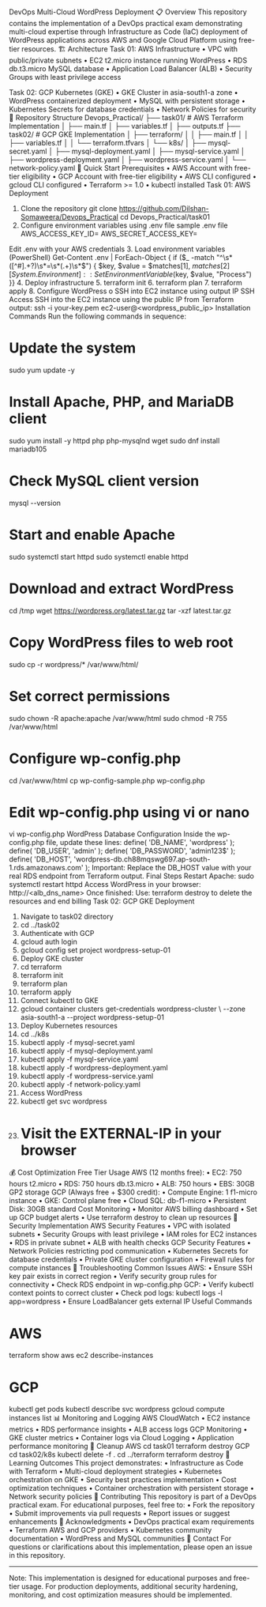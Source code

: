DevOps Multi-Cloud WordPress Deployment
📋 Overview
This repository contains the implementation of a DevOps practical exam demonstrating multi-cloud expertise through Infrastructure as Code (IaC) deployment of WordPress applications across AWS and Google Cloud Platform using free-tier resources.
🏗️ Architecture
Task 01: AWS Infrastructure 
•	VPC with public/private subnets
•	EC2 t2.micro instance running WordPress
•	RDS db.t3.micro MySQL database
•	Application Load Balancer (ALB)
•	Security Groups with least privilege access

Task 02: GCP Kubernetes (GKE)
•	GKE Cluster in asia-south1-a zone
•	WordPress containerized deployment
•	MySQL with persistent storage
•	Kubernetes Secrets for database credentials
•	Network Policies for security
📁 Repository Structure
Devops_Practical/
├── task01/                 # AWS Terraform Implementation
│   ├── main.tf
│   ├── variables.tf
│   ├── outputs.tf
├── task02/                 # GCP GKE Implementation
│   ├── terraform/
│   │   ├── main.tf
│   │   ├── variables.tf
│   │   └── terraform.tfvars
│   └── k8s/
│       ├── mysql-secret.yaml
│       ├── mysql-deployment.yaml
│       ├── mysql-service.yaml
│       ├── wordpress-deployment.yaml
│       ├── wordpress-service.yaml
│       └── network-policy.yaml
🚀 Quick Start
Prerequisites
•	AWS Account with free-tier eligibility
•	GCP Account with free-tier eligibility
•	AWS CLI configured
•	gcloud CLI configured
•	Terraform >= 1.0
•	kubectl installed
Task 01: AWS Deployment
1.	Clone the repository
git clone https://github.com/Dilshan-Somaweera/Devops_Practical
cd Devops_Practical/task01
2.	Configure environment variables using .env file
sample .env file
AWS_ACCESS_KEY_ID=
AWS_SECRET_ACCESS_KEY=

Edit .env with your AWS credentials
3.	Load environment variables (PowerShell)
Get-Content .env | ForEach-Object {
  if ($_ -match "^\s*([^#].+?)\s*=\s*(.+)\s*$") {
  $key, $value = $matches[1], $matches[2]
  [System.Environment]::SetEnvironmentVariable($key, $value, "Process")
  	}}
4.	Deploy infrastructure
5.	terraform init
6.	terraform plan
7.	terraform apply
8.	Configure WordPress
o	SSH into EC2 instance using output IP
SSH Access
SSH into the EC2 instance using the public IP from Terraform output:
ssh -i your-key.pem ec2-user@<wordpress_public_ip>
Installation Commands
Run the following commands in sequence:
# Update the system
sudo yum update -y
# Install Apache, PHP, and MariaDB client
sudo yum install -y httpd php php-mysqlnd wget
sudo dnf install mariadb105
# Check MySQL client version
mysql --version
# Start and enable Apache
sudo systemctl start httpd
sudo systemctl enable httpd
# Download and extract WordPress
cd /tmp
wget https://wordpress.org/latest.tar.gz
tar -xzf latest.tar.gz
# Copy WordPress files to web root
sudo cp -r wordpress/* /var/www/html/
# Set correct permissions
sudo chown -R apache:apache /var/www/html
sudo chmod -R 755 /var/www/html
# Configure wp-config.php
cd /var/www/html
cp wp-config-sample.php wp-config.php
# Edit wp-config.php using vi or nano
vi wp-config.php
WordPress Database Configuration
Inside the wp-config.php file, update these lines:
define( 'DB_NAME', 'wordpress' );
define( 'DB_USER', 'admin' );
define( 'DB_PASSWORD', 'admin123$' );
define( 'DB_HOST', 'wordpress-db.ch88mqswg697.ap-south-1.rds.amazonaws.com' );
Important: Replace the DB_HOST value with your real RDS endpoint from Terraform output.
Final Steps
Restart Apache:
sudo systemctl restart httpd
Access WordPress in your browser:
http://<alb_dns_name>
Once finished:
Use: terraform destroy 
to delete the resources and end billing
Task 02: GCP GKE Deployment
1.	Navigate to task02 directory
2.	cd ../task02
3.	Authenticate with GCP
4.	gcloud auth login
5.	gcloud config set project wordpress-setup-01
6.	Deploy GKE cluster
7.	cd terraform
8.	terraform init
9.	terraform plan
10.	terraform apply
11.	Connect kubectl to GKE
12.	gcloud container clusters get-credentials wordpress-cluster \  --zone asia-south1-a --project wordpress-setup-01
13.	Deploy Kubernetes resources
14.	cd ../k8s
15.	kubectl apply -f mysql-secret.yaml
16.	kubectl apply -f mysql-deployment.yaml
17.	kubectl apply -f mysql-service.yaml
18.	kubectl apply -f wordpress-deployment.yaml
19.	kubectl apply -f wordpress-service.yaml
20.	kubectl apply -f network-policy.yaml
21.	Access WordPress
22.	kubectl get svc wordpress
23.	# Visit the EXTERNAL-IP in your browser
💰 Cost Optimization
Free Tier Usage
AWS (12 months free):
•	EC2: 750 hours t2.micro
•	RDS: 750 hours db.t3.micro
•	ALB: 750 hours
•	EBS: 30GB GP2 storage
GCP (Always free + $300 credit):
•	Compute Engine: 1 f1-micro instance
•	GKE: Control plane free
•	Cloud SQL: db-f1-micro
•	Persistent Disk: 30GB standard
Cost Monitoring
•	Monitor AWS billing dashboard
•	Set up GCP budget alerts
•	Use terraform destroy to clean up resources
🔐 Security Implementation
AWS Security Features
•	VPC with isolated subnets
•	Security Groups with least privilege
•	IAM roles for EC2 instances
•	RDS in private subnet
•	ALB with health checks
GCP Security Features
•	Network Policies restricting pod communication
•	Kubernetes Secrets for database credentials
•	Private GKE cluster configuration
•	Firewall rules for compute instances
🔧 Troubleshooting
Common Issues
AWS:
•	Ensure SSH key pair exists in correct region
•	Verify security group rules for connectivity
•	Check RDS endpoint in wp-config.php
GCP:
•	Verify kubectl context points to correct cluster
•	Check pod logs: kubectl logs -l app=wordpress
•	Ensure LoadBalancer gets external IP
Useful Commands
# AWS
terraform show
aws ec2 describe-instances

# GCP
kubectl get pods
kubectl describe svc wordpress
gcloud compute instances list
📊 Monitoring and Logging
AWS CloudWatch
•	EC2 instance metrics
•	RDS performance insights
•	ALB access logs
GCP Monitoring
•	GKE cluster metrics
•	Container logs via Cloud Logging
•	Application performance monitoring
🧹 Cleanup
AWS
cd task01
terraform destroy
GCP
cd task02/k8s
kubectl delete -f .
cd ../terraform
terraform destroy
🎯 Learning Outcomes
This project demonstrates:
•	Infrastructure as Code with Terraform
•	Multi-cloud deployment strategies
•	Kubernetes orchestration on GKE
•	Security best practices implementation
•	Cost optimization techniques
•	Container orchestration with persistent storage
•	Network security policies
🤝 Contributing
This repository is part of a DevOps practical exam. For educational purposes, feel free to:
•	Fork the repository
•	Submit improvements via pull requests
•	Report issues or suggest enhancements
🙏 Acknowledgments
•	DevOps practical exam requirements
•	Terraform AWS and GCP providers
•	Kubernetes community documentation
•	WordPress and MySQL communities
📧 Contact
For questions or clarifications about this implementation, please open an issue in this repository.
________________________________________
Note: This implementation is designed for educational purposes and free-tier usage. For production deployments, additional security hardening, monitoring, and cost optimization measures should be implemented.

